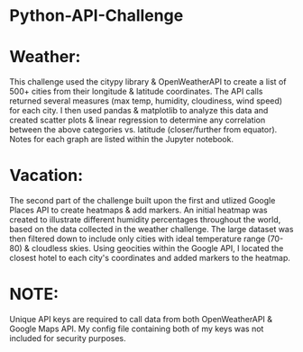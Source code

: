 # Python-API-Challenge

# Weather:
This challenge used the citypy library & OpenWeatherAPI to create a list of 500+ cities from their longitude & latitude coordinates.  The API calls returned several measures (max temp, humidity, cloudiness, wind speed) for each city.
I then used pandas & matplotlib to analyze this data and created scatter plots & linear regression to determine any correlation between the above categories vs. latitude (closer/further from equator).  Notes for each graph are listed within the Jupyter notebook.

# Vacation:
The second part of the challenge built upon the first and utlized Google Places API to create heatmaps & add markers.
An initial heatmap was created to illustrate different humidity percentages throughout the world, based on the data collected in the weather challenge.
The large dataset was then filtered down to include only cities with ideal temperature range (70-80) & cloudless skies.  Using geocities within the Google API, I located the closest hotel to each city's coordinates and added markers to the heatmap.

# NOTE: 
Unique API keys are required to call data from both OpenWeatherAPI & Google Maps API.  My config file containing both of my keys was not included for security purposes.